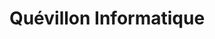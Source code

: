 ---
title: "Quévillon Informatique"
url: /lebel-sur-quevillon/quevillon-informatique/
shop: computer
---